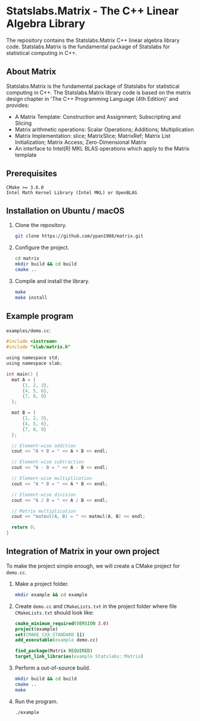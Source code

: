 # Statslabs.Matrix - The C++ Linear Algebra Library #

The repository contains the Statslabs.Matrix C++ linear algebra library code. Statslabs.Matrix is the fundamental package of Statslabs for statistical computing in C++.

## About Matrix

Statslabs.Matrix is the fundamental package of Statslabs for statistical computing in C++. The Statslabs.Matrix library code is based on the matrix design chapter in 'The C++ Programming Language (4th Edition)' and provides:
  + A Matrix Template: Construction and Assignment; Subscripting and Slicing
  + Matrix arithmetic operations: Scalar Operations; Additions; Multiplication
  + Matrix Implementation: slice; MatrixSlice; MatrixRef; Matrix List Initialization; Matrix Access; Zero-Dimensional Matrix
  + An interface to Intel(R) MKL BLAS operations which apply to the Matrix template

## Prerequisites

    CMake >= 3.6.0
    Intel Math Kernel Library (Intel MKL) or OpenBLAS
   
## Installation on Ubuntu / macOS
1. Clone the repository.
   ```sh
   git clone https://github.com/ypan1988/matrix.git
   ```
2. Configure the project.
   ```sh
   cd matrix
   mkdir build && cd build
   cmake ..
   ```
3. Compile and install the library.
   ```sh
   make
   make install
   ```

## Example program
`examples/demo.cc`:
```c
#include <iostream>
#include "slab/matrix.h"

using namespace std;
using namespace slab;

int main() {
  mat A = {
      {1, 2, 3},
      {4, 5, 6},
      {7, 8, 9}
  };

  mat B = {
      {1, 2, 3},
      {4, 5, 6},
      {7, 8, 9}
  };

  // Element-wise addition
  cout << "A + B = " << A + B << endl;

  // Element-wise subtraction
  cout << "A - B = " << A - B << endl;

  // Element-wise multiplication
  cout << "A * B = " << A * B << endl;

  // Element-wise division
  cout << "A / B = " << A / B << endl;

  // Matrix multiplication
  cout << "matmul(A, B) = " << matmul(A, B) << endl;

  return 0;
}
```

## Integration of Matrix in your own project
To make the project simple enough, we will create a CMake project for `demo.cc`.

1. Make a project folder.
   ```sh
   mkdir example && cd example
   ```

2. Create `demo.cc` and `CMakeLists.txt` in the project folder where file `CMakeLists.txt` should look like:
   ```cmake
   cmake_minimum_required(VERSION 3.0)
   project(example)
   set(CMAKE_CXX_STANDARD 11)
   add_executable(example demo.cc)

   find_package(Matrix REQUIRED)
   target_link_libraries(example Statslabs::Matrix)
   ```

3. Perform a out-of-source build.
   ```sh
   mkdir build && cd build
   cmake ..
   make
   ```

4. Run the program.
   ```sh
   ./example
   ```

